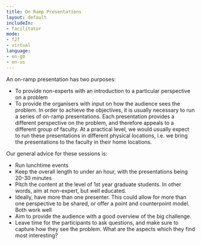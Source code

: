 ```yaml
---
title: On Ramp Presentations
layout: default
includeIn: 
- facilitator
mode:
- f2f
- virtual
language:
- en-gb
- en-us
---
```

An on-ramp presentation has two purposes:
* To provide non-experts with an introduction to a particular perspective on a problem
* To provide the organisers with input on how the audience sees the problem.
In order to achieve the objectives, it is usually necessary to run a series of on-ramp presentations. Each presentation provides a different perspective on the problem, and therefore appeals to a different group of faculty.  At a practical level, we would usually expect to run these presentations in different physical locations, i.e. we bring the presentations to the faculty in their home locations.

Our general advice for these sessions is:
* Run lunchtime events
* Keep the overall length to under an hour, with the presentations being 20-30 minutes
* Pitch the content at the level of 1st year graduate students. In other words, aim at non-expert, but well educated.
* Ideally, have more than one presenter. This could allow for more than one perspective to be shared, or offer a point and counterpoint model. Both work well
* Aim to provide the audience with a good overview of the big challenge.
* Leave time for the participants to ask questions, and make sure to capture how they see the problem. What are the aspects which they find most interesting?
